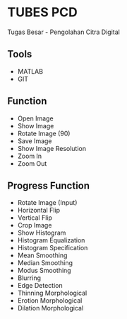 # TUBES PCD
Tugas Besar - Pengolahan Citra Digital

## Tools
* MATLAB
* GIT

## Function
* Open Image
* Show Image
* Rotate Image (90)
* Save Image
* Show Image Resolution
* Zoom In
* Zoom Out

## Progress Function
* Rotate Image (Input)
* Horizontal Flip
* Vertical Flip
* Crop Image
* Show Histogram
* Histogram Equalization
* Histogram Specification
* Mean Smoothing
* Median Smoothing
* Modus Smoothing
* Blurring
* Edge Detection
* Thinning Morphological
* Erotion Morphological
* Dilation Morphological